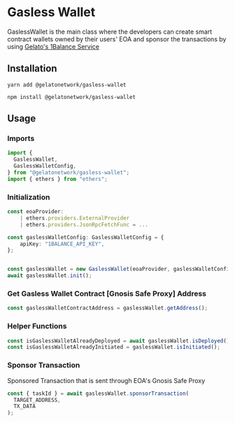 # Gasless Wallet

GaslessWallet is the main class where the developers can create smart contract wallets owned by their users' EOA and sponsor the transactions by using [Gelato's 1Balance Service](https://docs.gelato.network/developer-services/relay/payment-and-fees/1balance)

## Installation

`yarn add @gelatonetwork/gasless-wallet`

`npm install @gelatonetwork/gasless-wallet`

## Usage

### Imports

```typescript
import {
  GaslessWallet,
  GaslessWalletConfig,
} from "@gelatonetwork/gasless-wallet";
import { ethers } from "ethers";
```

### Initialization

```typescript
const eoaProvider:
    | ethers.providers.ExternalProvider
    | ethers.providers.JsonRpcFetchFunc = ...

const gaslessWalletConfig: GaslessWalletConfig = {
    apiKey: "1BALANCE_API_KEY",
};


const gaslessWallet = new GaslessWallet(eoaProvider, gaslessWalletConfig);
await gaslessWallet.init();
```

### Get Gasless Wallet Contract [Gnosis Safe Proxy] Address

```typescript
const gaslessWalletContractAddress = gaslessWallet.getAddress();
```

### Helper Functions

```typescript
const isGaslessWalletAlreadyDeployed = await gaslessWallet.isDeployed();
const isGaslessWalletAlreadyInitiated = gaslessWallet.isInitiated();
```

### Sponsor Transaction

Sponsored Transaction that is sent through EOA's Gnosis Safe Proxy

```typescript
const { taskId } = await gaslessWallet.sponsorTransaction(
  TARGET_ADDRESS,
  TX_DATA
);
```
